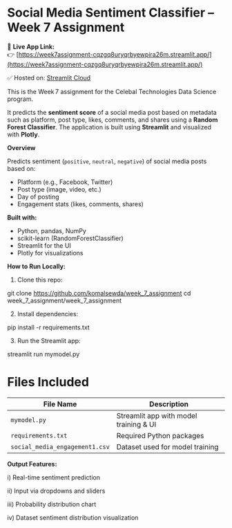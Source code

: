 # Social Media Sentiment Classifier – Week 7 Assignment

🚀 **Live App Link:**  
👉 [https://week7assignment-cqzgq8uryqrbyewpira26m.streamlit.app/](https://week7assignment-cqzgq8uryqrbyewpira26m.streamlit.app/)

✅ Hosted on: [Streamlit Cloud](https://streamlit.io/cloud)  

This is the Week 7 assignment for the Celebal Technologies Data Science program.

It predicts the **sentiment score** of a social media post based on metadata such as platform, post type, likes, comments, 
and shares using a **Random Forest Classifier**. The application is built using **Streamlit** and visualized with **Plotly**.



**Overview**

Predicts sentiment (`positive`, `neutral`, `negative`) of social media posts based on:
- Platform (e.g., Facebook, Twitter)
- Post type (image, video, etc.)
- Day of posting
- Engagement stats (likes, comments, shares)


**Built with:**

- Python, pandas, NumPy
- scikit-learn (RandomForestClassifier)
- Streamlit for the UI
- Plotly for visualizations


**How to Run Locally:**

1. Clone this repo:

git clone https://github.com/komalsewda/week_7_assignment
cd week_7_assignment/week_7_assignment

2. Install dependencies:

pip install -r requirements.txt

3. Run the Streamlit app:

streamlit run mymodel.py


# Files Included

| File Name                      | Description                              |
|-------------------------------|------------------------------------------|
| `mymodel.py`                  | Streamlit app with model training & UI   |
| `requirements.txt`            | Required Python packages                 |
| `social_media_engagement1.csv`| Dataset used for model training          |

**Output Features:**

i) Real-time sentiment prediction

ii) Input via dropdowns and sliders

iii) Probability distribution chart

iv) Dataset sentiment distribution visualization
